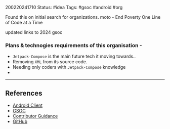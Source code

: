 200220241710
Status: #idea 
Tags: #gsoc #android #org

Found this on initial search for organizations.
moto - End Poverty One Line of Code at a Time

updated links to 2024 gsoc 

### Plans & technogies requirements of this organisation - 
-  `Jetpack-Compose` is the main future tech it moving towards.. 
-  Removing `XML` from its source code.
- Needing only coders with `Jetpack-Compose` knowledge
- 

___
## References
- [Android Client](https://github.com/openMF/android-client)
- [GSOC](https://summerofcode.withgoogle.com/programs/2024/organizations/the-mifos-initiative)
- [Contributor Guidance](https://mifosforge.jira.com/wiki/spaces/RES/pages/4456638/Application+Template)
- [GitHub](https://github.com/openMF) 